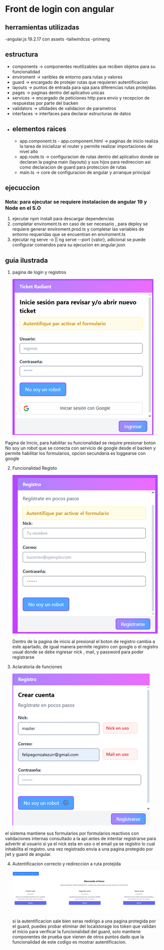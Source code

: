 # Front de login con angular

## herramientas utilizadas
 -angular.js 19.2.17 con assets
 -tailwindcss 
 -primeng

 ## estructura

 - components -> componentes reutilizables que reciben objetos para su funcionalidad
 - enviroment -> varibles de entorno para rutas y valores
 - guard -> encargado de protejer rutas que requieren autentificacion
 - layouts -> puntos de entrada para spa para diferencias rutas protejidas
 - pages -> paginas dentro del aplicativo unicas
 - services -> encargado de peticiones http para envio y recepcion de respuestas por parte del backen
 - validators -> utlidades de validacion de parametros
 - interfaces -> interfaces para declarar estructuras de datos
 - ## elementos raices
   * app.component.ts - app.component.html -> paginas de inicio realiza la tarea de inicializar el router y permite realizar importaciones de nivel alto
   * app.route.ts -> configuracion de rutas dentro del aplicativo donde se declaran la pagina main (layouts) y sus hijos para  redireccion asi como declaracion de guard para proteccion de rutas
   * main.ts -> core de configuracion de angular y arranque principal

## ejecuccion
### Nota: para ejecutar se requiere instalacion de angular 19 y Node en el S.O

1. ejecutar npm install para descargar dependencias
2. completar enviroment.ts en caso de ser necesario , para deploy se requiere generar enviroment.prod.ts y completar las variables de entorno requeridas que se encuentran en enviroment.ts
3. ejecutar ng serve -o || ng serve --port {valor}, adicional se puede configurar comandos para su ejecucion en angular.json


## guia ilustrada

1. pagina de login y registros 

   ![alt text](/Readme-images/login.png)  

  Pagina de Inicio, para habilitar su funcionalidad se require presionar boton No soy un robot que se conecta con servicio de google desde el backen y permite habilitar los formularios, opcion secundaria es loggearse con google 

2. Funcionalidad Registo 
  
   ![alt text](/Readme-images/register.png)

   Dentro de la pagina de inicio al presional el boton de registro  cambia a este apartado, de igual manera permite registro con google o el registro usual donde se debe ingresar nick , mail, y password para poder registrarse  

3. Aclaratoria de funciones
    
    ![alt text](/Readme-images/validaciones.png)

  el sistema mantiene sus formularios por formularios reactivos con validaciones internas consultado a la api antes de intentar registrarse para advertir al usuario si ya el nick esta en uso o el email ya se registro lo cual inhabilita el registro. una vez registrado envia a una pagina protegido por jwt y guard de angular.    

4. Autentificacion correcto y redireccion a ruta protejida


     ![alt text](/Readme-images/imagen-home.png)

     si la autentificacion sale bien seras redirigo a una pagina protegida por el guard, puedes probar eliminar del localstorage los token que validan el inicio para verificar la funcionalidad del guard, solo mantiene componentes de prueba que vienen de otros puntos dado que la funcionalidad de este codigo es mostrar autentificacion.